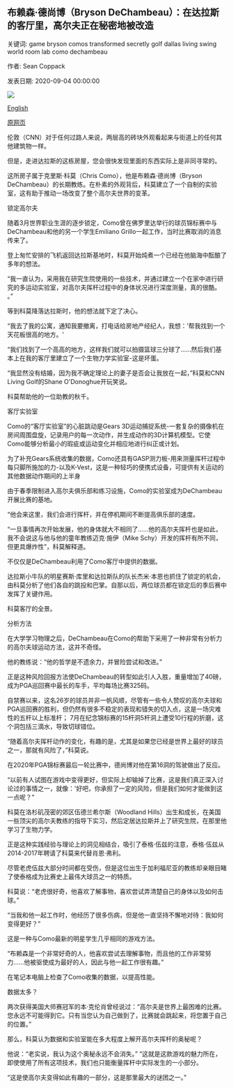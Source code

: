 ## 布赖森·德尚博（Bryson DeChambeau）：在达拉斯的客厅里，高尔夫正​​在秘密地被改造

关键词: game bryson comos transformed secretly golf dallas living swing world room lab como dechambeau

作者: Sean Coppack

发表日期: 2020-09-04 00:00:00

![](https://cdn.cnn.com/cnnnext/dam/assets/200712202233-20-what-a-shot-0712-super-tease.jpg)

[English](Bryson%20DeChambeau%3A%20In%20a%20Dallas%20living%20room%2C%20golf%20is%20secretly%20being%20transformed.md)

[原网页](https://edition.cnn.com/2020/09/04/golf/chris-como-bryson-dechambeau-living-golf-feature-scn-spt-intl-lg/index.html)

伦敦（CNN）对于任何过路人来说，两层高的砖块外观看起来与街道上的任何其他建筑物一样。

但是，走进达拉斯的这栋房屋，您会很快发现里面的东西实际上是非同寻常的。

这所房子属于克里斯·科莫（Chris Como），他是布赖森·德尚博（Bryson DeChambeau）的长期教练。在朴素的外观背后，科莫建立了一个自制的实验室，这有助于推动一场改变了整个高尔夫世界的变革。

锁定高尔夫

随着3月世界职业生涯的逐步锁定，Como曾在佛罗里达举行的球员锦标赛中与DeChambeau和他的另一个学生Emiliano Grillo一起工作，当时比赛取消的消息传来了。

登上匆忙安排的飞机返回达拉斯基地时，科莫开始炖煮一个已经在他脑海中酝酿了多年的想法。

“我一直认为，采用我在研究生院使用的一些技术，并通过建立一个在家中进行研究的多运动实验室，对高尔夫挥杆过程中的身体状况进行深度测量，真的很酷。 。”

等到科莫降落达拉斯时，他的想法就下定了决心。

“我去了我的公寓，通知我要撤离，打电话给房地产经纪人，我想：'帮我找到一个天花板很高的地方。'

“我们找到了一个高高的地方，这样我们就可以拍摄篮球三分球了……然后我们基本上在我的客厅里建立了一个生物力学实验室-这是坏蛋。

“我显然没有结婚，因为我不确定理论上的妻子是否会让我放在一起，”科莫和CNN Living Golf的Shane O'Donoghue开玩笑说。

科莫帮助他的一位助教的秋千。

客厅实验室

Como的“客厅实验室”的心脏跳动是Gears 3D运动捕捉系统-一套复杂的摄像机在房间周围盘旋，记录用户的每一次动作，并生成动作的3D计算机模型。它使Como能够分析最小的瑕疵或运动变化并相应地进行纠正或计划。

为了补充Gears系统收集的数据，Como还具有GASP测力板-用来测量挥杆过程中每只脚所施加的力-以及K-Vest，这是一种轻巧的便携式设备，可提供有关运动的其他数据动作期间的上半身

由于春季限制进入高尔夫俱乐部和练习设施，Como的实验室成为DeChambeau开展比赛的基地。

“他会来这里，我们会进行挥杆，并在停机期间不断提高俱乐部的速度。

“一旦事情再次开始发展，他的身体就大不相同了……他的高尔夫挥杆也是如此，我不会说这与他与他的童年教练迈克·施伊（Mike Schy）开发的挥杆有所不同，但更具爆炸性”，科莫解释道。

不仅仅是DeChambeau利用了Como客厅中提供的数据。

达拉斯小牛队的明星赛斯·库里和达拉斯队的队长杰米·本恩也抓住了锁定的机会，由科莫分析了他们各自的跳投和巴掌。自那以后，两位球员都在锁定后的季后赛中发挥了关键作用。

科莫客厅的全景。

分析方法

在大学学习物理之后，DeChambeau在Como的帮助下采用了一种非常有分析力的高尔夫球运动方法，这并不奇怪。

他的教练说：“他的哲学是不遗余力，并冒险尝试和改进。”

正是这种风险回报方法使DeChambeau的转型如此引人入胜，重量增加了40磅，成为PGA巡回赛中最长的车手，平均每场比赛325码。

自禁赛以来，这名26岁的球员并非一帆风顺，尽管有一些令人赞叹的高尔夫球和PGA巡回赛的胜利，但仍然有很多不稳定的表现和错失的切入点，这是一场灾难性的五杆以上标准杆； 7月在纪念锦标赛的15杆洞5杆洞上遭受10行程的折磨，这个洞包括三滴水，导致切球错位。

“随着高尔夫挥杆动作的变化，有趣的是，尤其是如果您已经是世界上最好的球员之一，那就有风险了，”科莫说。

在2020年PGA锦标赛最后一轮比赛中，德尚博对他在第16洞的驾驶做出了反应。

“以前有人试图在游戏中变得更好，但实际上却输掉了比赛，这是我们真正深入讨论过的事情之一，就像：'好吧，你承担了一定的风险，但是我们如何才能做到这一点呢？”

科莫在洛杉矶茂密的郊区伍德兰希尔斯（Woodland Hills）出生和成长，在美国一些顶尖的高尔夫教练的指导下实习，然后定居达拉斯并上了研究生院，在那里他学习了生物力学。

正是这种实践经验与理论上的洞见相结合，吸引了泰格·伍兹的注意，泰格·伍兹从2014-2017年聘请了科莫来代替肖恩·弗利。

尽管老虎伍兹大部分时间都在受伤，但是这位出生于加利福尼亚的教练却亲眼目睹了使泰格成为比赛史上最伟大球员之一的特质。

科莫说：“老虎很好奇，他喜欢了解事物，喜欢尝试弄清楚自己的身体以及如何击球。”

“当我和他一起工作时，他经历了很多伤病，但是他一直坚持不懈地对待：我如何变得更好？”

这是一种与Como最新的明星学生几乎相同的游戏方法。

“布赖森是一个非常好奇的人，他喜欢尝试去理解事物，而且他的工作非常努力……他被驱使成为最好的人，因此与他一起工作很有趣。”

在笔记本电脑上检查了Como收集的数据，以提高性能。

数据太多？

两次获得美国大师赛冠军的本·克伦肖曾经说过：“高尔夫是世界上最困难的比赛。您永远不可能得到它。只有当您认为自己做到了，比赛就会跳起来，将您置于自己的位置。”

那么，科莫认为数据和实验室能在多大程度上解开高尔夫挥杆的奥秘呢？

他说：“老实说，我认为这个奥秘永远不会消失。” “这就是这款游戏的魅力所在，即使使用了所有这项技术，我们也只能衡量挥杆中实际发生的一小部分。

“这是使高尔夫变得如此有趣的一部分，这是那里最大的谜团之一。”